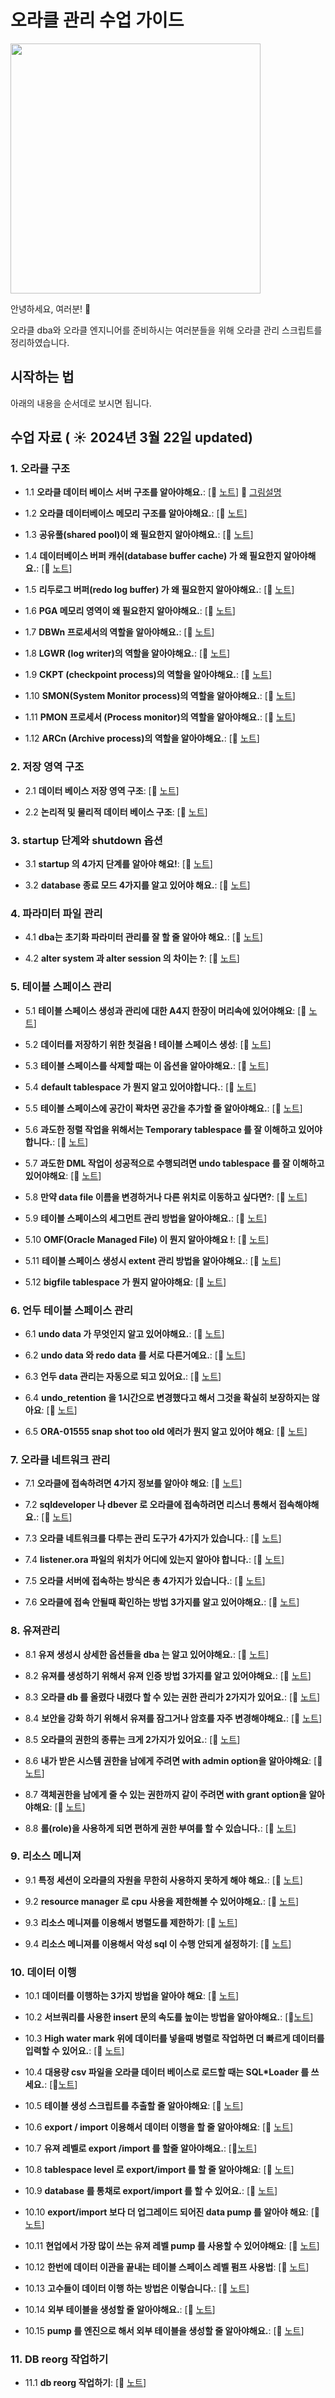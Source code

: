 # 오라클 관리 수업 가이드

<img src="https://github.com/oracleyu01/oracle_admin/blob/main/%EC%98%A4%EB%9D%BC%ED%81%B4-%EA%B4%80%EB%A6%AC-%EC%88%98%EC%97%85-001.png" width="400" height="400">

안녕하세요,  여러분! 🌟



오라클 dba와 오라클 엔지니어를 준비하시는 여러분들을 위해 오라클 관리 스크립트를 정리하였습니다.



## 시작하는 법



아래의 내용을 순서데로 보시면 됩니다.



## 수업 자료 ( ☀️ 2024년 3월 22일 updated)


### 1. **오라클 구조**

- 1.1 **오라클 데이터 베이스 서버 구조를 알아야해요.**: [📄 [노트](https://github.com/oracleyu01/oracle_admin/blob/main/%EC%98%A4%EB%9D%BC%ED%81%B4%20%EB%8D%B0%EC%9D%B4%ED%84%B0%20%EB%B2%A0%EC%9D%B4%EC%8A%A4%20%EC%84%9C%EB%B2%84%EC%9D%98%20%EA%B5%AC%EC%A1%B0%EB%A5%BC%20%EC%95%8C%EC%95%84%EC%95%BC%ED%95%B4%EC%9A%94.txt)]  📗 [그림설명](https://github.com/oracleyu01/oracle_admin/blob/main/%EC%98%A4%EB%9D%BC%ED%81%B4%20%EA%B8%B0%EB%B3%B8%20%EA%B5%AC%EC%A1%B0.png)

- 1.2 **오라클 데이터베이스 메모리 구조를 알아야해요.**: [📄 [노트](https://github.com/oracleyu01/oracle_admin/blob/main/%EC%98%A4%EB%9D%BC%ED%81%B4%20%EB%8D%B0%EC%9D%B4%ED%84%B0%EB%B2%A0%EC%9D%B4%EC%8A%A4%20%EB%A9%94%EB%AA%A8%EB%A6%AC%20%EA%B5%AC%EC%A1%B0%EB%A5%BC%20%EC%95%8C%EC%95%84%EC%95%BC%ED%95%B4%EC%9A%94..txt)]

- 1.3 **공유풀(shared pool)이 왜 필요한지 알아야해요.**: [📄 [노트](https://github.com/oracleyu01/oracle_admin/blob/main/%EA%B3%B5%EC%9C%A0%ED%92%80(shared%20pool)%EC%9D%B4%20%EC%99%9C%20%ED%95%84%EC%9A%94%ED%95%9C%EC%A7%80%20%EC%95%8C%EC%95%84%EC%95%BC%ED%95%B4%EC%9A%94..txt)]

- 1.4 **데이터베이스 버퍼 캐쉬(database buffer cache) 가 왜 필요한지 알아야해요.**: [📄 [노트](https://github.com/oracleyu01/oracle_admin/blob/main/%EB%8D%B0%EC%9D%B4%ED%84%B0%EB%B2%A0%EC%9D%B4%EC%8A%A4%20%EB%B2%84%ED%8D%BC%20%EC%BA%90%EC%89%AC(database%20buffer%20cache)%20%EA%B0%80%20%EC%99%9C%20%ED%95%84%EC%9A%94%ED%95%9C%EC%A7%80%20%EC%95%8C%EC%95%84%EC%95%BC%ED%95%B4%EC%9A%94.txt)]

- 1.5 **리두로그 버퍼(redo log buffer) 가 왜 필요한지 알아야해요.**: [📄  [노트](https://github.com/oracleyu01/oracle_admin/blob/main/%EB%A6%AC%EB%91%90%EB%A1%9C%EA%B7%B8%20%EB%B2%84%ED%8D%BC(redo%20log%20buffer)%20%EA%B0%80%20%EC%99%9C%20%ED%95%84%EC%9A%94%ED%95%9C%EC%A7%80%20%EC%95%8C%EC%95%84%EC%95%BC%ED%95%B4%EC%9A%94.txt)]

- 1.6 **PGA 메모리 영역이 왜 필요한지 알아야해요.**: [📄  [노트]()]

- 1.7 **DBWn 프로세서의 역할을 알아야해요.**: [📄 [노트]()]

- 1.8 **LGWR (log writer)의 역할을 알아야해요.**: [📄  [노트]()]

- 1.9 **CKPT (checkpoint process)의 역할을 알아야해요.**: [📄 [노트]()]

- 1.10 **SMON(System Monitor process)의 역할을 알아야해요.**: [📄 [노트]()]

- 1.11 **PMON 프로세서 (Process monitor)의 역할을 알아야해요.**: [📄 [노트]()]

- 1.12 **ARCn (Archive process)의 역할을 알아야해요.**: [📄 [노트]()]


### 2. **저장 영역 구조**

- 2.1 **데이터 베이스 저장 영역 구조**: [📄   [노트]()]

- 2.2 **논리적 및 물리적 데이터 베이스 구조**: [📄  [노트]()]


### 3. **startup 단계와 shutdown 옵션**

- 3.1 **startup 의 4가지 단계를 알아야 해요!**: [📄 [노트]()]

- 3.2 **database 종료 모드 4가지를 알고 있어야 해요.**: [📄 [노트]()]


### 4. **파라미터 파일 관리**

- 4.1 **dba는 초기화 파라미터 관리를 잘 할 줄 알아야 해요.**: [📄  [노트]()]

- 4.2 **alter system 과 alter session 의 차이는 ?**: [📄 [노트]()]


### 5. **테이블 스페이스 관리**

- 5.1 **테이블 스페이스 생성과 관리에 대한 A4지 한장이 머리속에 있어야해요**: [📄 [노트]()]

- 5.2 **데이터를 저장하기 위한 첫걸음 !  테이블 스페이스 생성**: [📄 [노트]()]

- 5.3 **테이블 스페이스를 삭제할 때는 이 옵션을 알아야해요.**: [📄 [노트]()]

- 5.4 **default tablespace 가 뭔지 알고 있어야합니다.**: [📄  [노트]()]

- 5.5 **테이블 스페이스에 공간이 꽉차면 공간을 추가할 줄 알아야해요.**: [📄 [노트]()]

- 5.6 **과도한 정렬 작업을 위해서는 Temporary tablespace 를 잘 이해하고 있어야합니다.**: [📄 [노트]()]

- 5.7 **과도한 DML 작업이 성공적으로 수행되려면 undo tablespace 를 잘 이해하고 있어야해요**: [📄 [노트]()]

- 5.8 **만약 data file 이름을 변경하거나 다른 위치로 이동하고 싶다면?**: [📄  [노트]()]

- 5.9 **테이블 스페이스의 세그먼트 관리 방법을 알아야해요.**: [📄 [노트]()]

- 5.10 **OMF(Oracle Managed File) 이 뭔지 알아야해요 !**: [📄 [노트]()]

- 5.11 **테이블 스페이스 생성시 extent 관리 방법을 알아야해요.**: [📄 [노트]()]

- 5.12 **bigfile tablespace 가 뭔지 알아야해요**: [📄 [노트]()]


### 6. **언두 테이블 스페이스 관리**

- 6.1 **undo data 가 무엇인지 알고 있어야해요.**: [📄   [노트]()]

- 6.2 **undo data 와 redo data 를 서로 다른거예요.**: [📄  [노트]()]

- 6.3 **언두 data 관리는 자동으로 되고 있어요.**: [📄  [노트]()]

- 6.4 **undo_retention 을 1시간으로 변경했다고 해서 그것을 확실히 보장하지는 않아요**: [📄 [노트]()]

- 6.5 **ORA-01555 snap shot too old 에러가 뭔지 알고 있어야 해요**: [📄 [노트]()]


### 7. **오라클 네트워크 관리**

- 7.1 **오라클에 접속하려면 4가지 정보를 알아야 해요**: [📄 [노트]()]

- 7.2 **sqldeveloper 나 dbever 로 오라클에 접속하려면 리스너 통해서 접속해야해요.**: [📄  [노트]()]

- 7.3 **오라클 네트워크를 다루는 관리 도구가 4가지가 있습니다.**: [📄 [노트]()]

- 7.4 **listener.ora 파일의 위치가 어디에 있는지 알아야 합니다.**: [📄 [노트]()]

- 7.5 **오라클 서버에 접속하는 방식은 총 4가지가 있습니다.**: [📄  [노트]()]

- 7.6 **오라클에 접속 안될때 확인하는 방법 3가지를 알고 있어야해요.**: [📄 [노트]()]


### 8. **유져관리**

- 8.1 **유져 생성시 상세한 옵션들을 dba 는 알고 있어야해요.**: [📄 [노트]()]

- 8.2 **유져를 생성하기 위해서 유져 인증 방법 3가지를 알고 있어야해요.**: [📄  [노트]()]

- 8.3 **오라클 db 를 올렸다 내렸다 할 수 있는 권한 관리가 2가지가 있어요.**: [📄 [노트]()]

- 8.4 **보안을 강화 하기 위해서 유져를 잠그거나 암호를 자주 변경해야해요.**: [📄 [노트]()]

- 8.5 **오라클의 권한의 종류는 크게 2가지가 있어요.**: [📄 [노트]()]

- 8.6 **내가 받은 시스템 권한을 남에게 주려면 with admin option을 알아야해요**: [📄 [노트]()]

- 8.7 **객체권한을 남에게 줄 수 있는 권한까지 같이 주려면 with grant option을 알아야해요**: [📄 [노트]()]

- 8.8 **롤(role)을 사용하게 되면 편하게 권한 부여를 할 수 있습니다.**: [📄 [노트]()]


### 9. **리소스 메니져**

- 9.1 **특정 세션이 오라클의 자원을 무한히 사용하지 못하게 해야 해요.**: [📄 [노트]()]

- 9.2 **resource manager 로 cpu 사용을 제한해볼 수 있어야해요.**: [📄 [노트]()]

- 9.3 **리소스 메니져를 이용해서 병렬도를 제한하기**: [📄 [노트]()]

- 9.4 **리소스 메니져를 이용해서 악성 sql 이 수행 안되게 설정하기**: [📄 [노트]()]


### 10. **데이터 이행**

- 10.1 **데이터를 이행하는 3가지 방법을 알아야 해요**: [📄 [노트]()]

- 10.2 **서브쿼리를 사용한 insert 문의 속도를 높이는 방법을 알아야해요.**: [📄[노트]()]

- 10.3 **High water mark 위에 데이터를 넣을때 병렬로 작업하면 더 빠르게 데이터를 입력할 수 있어요.**: [📄 [노트]()]

- 10.4 **대용량 csv 파일을 오라클 데이터 베이스로 로드할 때는 SQL*Loader 를 쓰세요.**: [📄[노트]()]

- 10.5 **테이블 생성 스크립트를 추출할 줄 알아야해요**: [📄 [노트]()]

- 10.6 **export / import 이용해서 데이터 이행을 할 줄 알아야해요**: [📄 [노트]()]

- 10.7 **유져 레벨로 export /import 를 할줄 알아야해요.**: [📄[노트]()]

- 10.8 **tablespace level 로 export/import 를 할 줄 알아야해요**: [📄  [노트]()]

- 10.9 **database 를 통채로 export/import 를 할 수 있어요.**: [📄 [노트]()]

- 10.10 **export/import 보다 더 업그레이드 되어진 data pump 를 알아야 해요**: [📄 [노트]()]

- 10.11 **현업에서 가장 많이 쓰는 유져 레벨 pump 를 사용할 수 있어야해요**: [📄 [노트]()]

- 10.12 **한번에 데이터 이관을 끝내는 테이블 스페이스 레벨 펌프 사용법**: [📄 [노트]()]

- 10.13 **고수들이 데이터 이행 하는 방법은 이렇습니다.**: [📄  [노트]()]

- 10.14 **외부 테이블을 생성할 줄 알아야해요.**: [📄  [노트]()]

- 10.15 **pump 를 엔진으로 해서 외부 테이블을 생성할 줄 알아야해요.**: [📄 [노트]()]


### 11. **DB reorg 작업하기**

- 11.1 **db reorg 작업하기**: [📄 [노트]()]

&nbsp;  

&nbsp;  

&nbsp;  


### ⚡ 오라클을 처음부터 배우시는 분들을 위해 SQL과 SQL튜닝 강의를 소개합니다.


- **SQL 강의(국비지원)**:  🖥️ [영상](https://www.e-itwill.com/course/course_view.jsp?id=121&ch=course&cid=&s_style=gallery&scid=&s_field=&s_keyword=)  

- **SQL 강의**:  🖥️ [영상](https://easyupclass.e-itwill.com/course/course_view.jsp?id=22&cid=123&ch=course)  

- **SQL튜닝 강의**:  🖥️ [영상](https://easyupclass.e-itwill.com/course/course_view.jsp?id=69&cid=155)

- **SQL자동화 강의**:  🖥️ [영상](https://easyupclass.e-itwill.com/course/course_view.jsp?id=447&cid=28)  

&nbsp;


---

감사합니다!

[코딩 대한민국](https://codingkorea.example.com)

